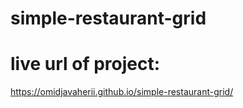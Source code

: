 # simple-restaurant-grid
# live url of project:
https://omidjavaherii.github.io/simple-restaurant-grid/
